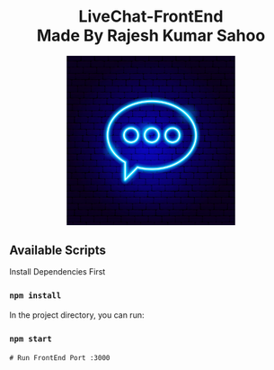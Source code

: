 <h1 align="center"> LiveChat-FrontEnd <br />Made By Rajesh Kumar Sahoo</h1> 
<p align="center">
  <img src="https://github.com/Raj3028/Raj3028/blob/main/LOGO.png?raw=true" width="300" >
</p>


## Available Scripts

Install Dependencies First

### `npm install`


In the project directory, you can run:

### `npm start`

```
# Run FrontEnd Port :3000
```



